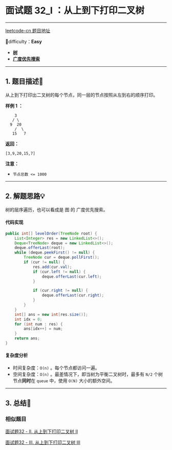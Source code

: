 # 面试题 32_I ：从上到下打印二叉树

---

[leetcode-cn 题目地址](https://leetcode-cn.com/problems/cong-shang-dao-xia-da-yin-er-cha-shu-lcof/)

📗difficulty：**Easy**	

+ **[树](https://leetcode-cn.com/tag/tree/)**
+ **[广度优先搜索](https://leetcode-cn.com/tag/breadth-first-search/)**
---

## 1. 题目描述📃

从上到下打印出二叉树的每个节点，同一层的节点按照从左到右的顺序打印。



**样例 1 ：**

```
	3
   / \
  9  20
    /  \
   15   7
```

**返回：**

```
[3,9,20,15,7]
```



**注意：**

+ `节点总数 <= 1000`



---

## 2. 解题思路💡

树的层序遍历，也可以看成是 图 的 广度优先搜索。



#### 代码实现

```java
public int[] levelOrder(TreeNode root) {
    List<Integer> res = new LinkedList<>();
    Deque<TreeNode> deque = new LinkedList<>();
    deque.offerLast(root);
    while (deque.peekFirst() != null) {
        TreeNode cur = deque.pollFirst();
        if (cur != null) {
            res.add(cur.val);
            if (cur.left != null) {
                deque.offerLast(cur.left);
            }

            if (cur.right != null) {
                deque.offerLast(cur.right);
            }
        }
    }
    int[] ans = new int[res.size()];
    int idx = 0;
    for (int num : res) {
        ans[idx++] = num;
    }
    return ans;
}
```



#### 复杂度分析

+ 时间复杂度：`O(n)` 。每个节点都访问一遍。
+ 空间复杂度：`O(n)` 。最差情况下，即当树为平衡二叉树时，最多有 `N/2` 个树节点**同时**在 `queue` 中，使用 `O(N)` 大小的额外空间。



---

## 3. 总结🎯

### 相似题目

[面试题32 - II. 从上到下打印二叉树 II](https://leetcode-cn.com/problems/cong-shang-dao-xia-da-yin-er-cha-shu-ii-lcof/)

[面试题32 - III. 从上到下打印二叉树 III](https://leetcode-cn.com/problems/cong-shang-dao-xia-da-yin-er-cha-shu-iii-lcof/)

